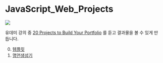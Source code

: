 # JavaScript_Web_Projects
 
 
 ![](https://images.velog.io/images/jongin403/post/0dc36f18-3c8f-42d9-bb2b-ae9fafbe67ce/udemy_logo.png)

유데미 강의 중 [20 Projects to Build Your Portfolio](https://www.udemy.com/course/javascript-web-projects-to-build-your-portfolio-resume/) 를 듣고 결과물을 볼 수 있게 만듭니다.

0. [템플릿](https://jongin403.github.io/JavaScript_Web_Projects/--%20template/)
1. [명언생성기](https://jongin403.github.io/JavaScript_Web_Projects/quote-generator)
